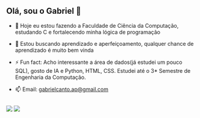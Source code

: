 ## Olá, sou o Gabriel 👋


- 🌱 Hoje eu estou fazendo a Faculdade de Ciência da Computação,  
      estudando C e fortalecendo minha lógica de programação
      
- 🤔 Estou buscando aprendizado e aperfeiçoamento, 
      qualquer chance de aprendizado é muito bem vinda
      
- ⚡ Fun fact: Acho interessante a área de dados(já estudei um pouco SQL), gosto de IA e Python,
                HTML, CSS.
                Estudei até o 3* Semestre de Engenharia da Computação.

- 📫 Email: gabrielcanto.ap@gmail.com

   ##
 
<div> 
  <a href="https://www.instagram.com/gabriel_canto_goes/profilecard/?igsh=OXBpNGswanNoZHVp" target="_blank"><img src="https://img.shields.io/badge/-Instagram-%23E4405F?style=for-the-badge&logo=instagram&logoColor=white" target="_blank"></a>
  <a href="www.linkedin.com/in/gabriel-canto-góes-1a8b072b5" target="_blank"><img src="https://img.shields.io/badge/-LinkedIn-%230077B5?style=for-the-badge&logo=linkedin&logoColor=white" target="_blank"></a> 
  
</div>
